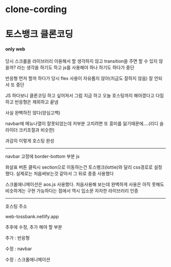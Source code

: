 # clone-cording
<h1>토스뱅크 클론코딩</h1>
<h4>only web</h4>

<p>당시 스크롤을 라이브러리 이용해서 할 생각하지 않고 transition을 주면 할 수 있지 않을까? 라는 생각을 하기도 하고 js를 사용해야 하나 하기도 하다가 중단</p>
<p>반응형 먼저 할까 하다가 당시 flex 사용이 자유롭지 않아(지금도 잘하지 않음) 잘 안되서 또 중단</p>
<p>JS 하다보니 클론코딩 하고 싶어져서 그럼 지금 하고 오늘 호스팅까지 해야겠다고 다짐하고 반응형은 제외하고 끝냄</p>
<p>사실 완벽하진 않다(양심고백)</p>
<p>navbar에 메뉴나열이 잘못되었는데 저부분 고치려면 또 흥미를 잃기때문에....(리디 슬라이더 크키조절과 비슷한)</p>
<p>과감히 이렇게 호스팅 완성</p>
<hr>
<p>navbar 고정에 border-bottom 부분 js</p>
<p>화살표 버튼 클릭시 section으로 이동하는건 토스뱅크(lottie)와 달리 css경로로 설정했다. 실제로는 처음써보는것 같아서 그 뒤로 종종 사용했다 </p>
<p>스크롤애니메이션은 aos.js 사용했다. 처음사용해 보는데 완벽하게 사용은 아직 못해도 비슷하게는 구현 가능하다는 점에서 역시 입소문 자자한 라이브러리 인증</p>
<hr>
<p>호스팅 주소</p>
<p>web-tossbank.netlify.app</p>
<p>추후에 수정, 추가 해야 할 부분</p>
<p>추가 : 반응형</p>
<p>수정 : navbar</p>
<p>수정 : 스크롤애니메이션</p>
